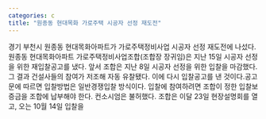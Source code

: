 ```yaml
---
categories: c
title: "원종동 현대목화 가로주택 시공자 선정 재도전"
---
```

경기 부천시 원종동 현대목화아파트가 가로주택정비사업 시공자 선정 재도전에 나섰다.원종동 현대목화아파트 가로주택정비사업조합(조합장 장귀임)은 지난 15일 시공자 선정을 위한 재입찰공고를 냈다. 앞서 조합은 지난 8일 시공자 선정을 위한 입찰을 마감했다. 그 결과 건설사들의 참여가 저조해 자동 유찰됐다. 이에 다시 입찰공고를 낸 것이다.공고문에 따르면 입찰방법은 일반경쟁입찰 방식이다. 입찰에 참여하려면 조합이 정한 입찰보증금을 조합에 납부해야 한다. 컨소시엄은 불허했다. 조합은 이달 23일 현장설명회를 열고, 오는 10월 14일 입찰을